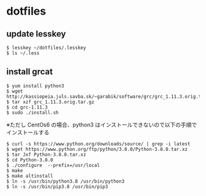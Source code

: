 # dotfiles

## update lesskey

    $ lesskey ~/dotfiles/.lesskey
    $ ls ~/.less

## install grcat

    $ yum install python3
    $ wget http://kassiopeia.juls.savba.sk/~garabik/software/grc/grc_1.11.3.orig.tar.gz
    $ tar xzf grc_1.11.3.orig.tar.gz
    $ cd grc-1.11.3
    $ sudo ./install.sh

※ただし CentOs6 の場合、python3 はインストールできないので以下の手順でインストールする

    $ curl -s https://www.python.org/downloads/source/ | grep -i latest
    $ wget https://www.python.org/ftp/python/3.8.0/Python-3.8.0.tar.xz
    $ tar Jxf Python-3.8.0.tar.xz
    $ cd Python-3.8.0
    $ ./configure  --prefix=/usr/local
    $ make
    $ make altinstall
    $ ln -s /usr/bin/python3.8 /usr/bin/python3
    $ ln -s /usr/bin/pip3.8 /usr/bin/pip3




